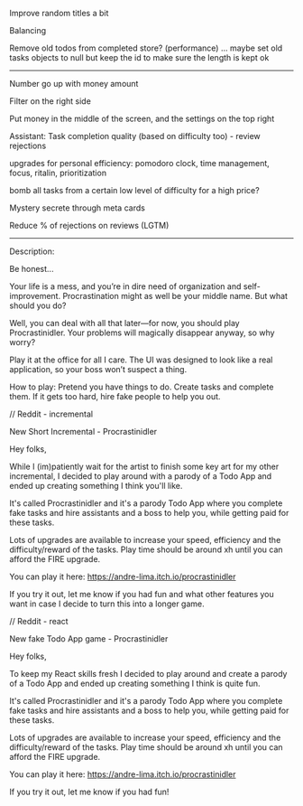 Improve random titles a bit

Balancing

Remove old todos from completed store? (performance)
... maybe set old tasks objects to null but keep the id to make sure the length is kept ok

---

Number go up with money amount

Filter on the right side

Put money in the middle of the screen, and the settings on the top right

Assistant: Task completion quality (based on difficulty too) - review rejections

upgrades for personal efficiency: pomodoro clock, time management, focus, ritalin, prioritization

bomb all tasks from a certain low level of difficulty for a high price?

Mystery secrete through meta cards

Reduce % of rejections on reviews (LGTM)

---

Description:

Be honest...

Your life is a mess, and you’re in dire need of organization and self-improvement. Procrastination might as well be your middle name. But what should you do?

Well, you can deal with all that later—for now, you should play Procrastinidler. Your problems will magically disappear anyway, so why worry?

Play it at the office for all I care. The UI was designed to look like a real application, so your boss won’t suspect a thing.

How to play: Pretend you have things to do. Create tasks and complete them. If it gets too hard, hire fake people to help you out.

// Reddit - incremental

New Short Incremental - Procrastinidler

Hey folks,

While I (im)patiently wait for the artist to finish some key art for my other incremental, I decided to play around with a parody of a Todo App and ended up creating something I think you'll like.

It's called Procrastinidler and it's a parody Todo App where you complete fake tasks and hire assistants and a boss to help you, while getting paid for these tasks.

Lots of upgrades are available to increase your speed, efficiency and the difficulty/reward of the tasks. Play time should be around xh until you can afford the FIRE upgrade.

You can play it here: https://andre-lima.itch.io/procrastinidler

If you try it out, let me know if you had fun and what other features you want in case I decide to turn this into a longer game.

// Reddit - react

New fake Todo App game - Procrastinidler

Hey folks,

To keep my React skills fresh I decided to play around and create a parody of a Todo App and ended up creating something I think is quite fun.

It's called Procrastinidler and it's a parody Todo App where you complete fake tasks and hire assistants and a boss to help you, while getting paid for these tasks.

Lots of upgrades are available to increase your speed, efficiency and the difficulty/reward of the tasks. Play time should be around xh until you can afford the FIRE upgrade.

You can play it here: https://andre-lima.itch.io/procrastinidler

If you try it out, let me know if you had fun!

